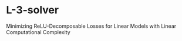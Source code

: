 # L-3-solver
Minimizing ReLU-Decomposable Losses for Linear Models with Linear Computational Complexity
